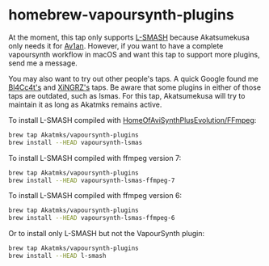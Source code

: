 # homebrew-vapoursynth-plugins

At the moment, this tap only supports [L-SMASH](https://github.com/HomeOfAviSynthPlusEvolution/L-SMASH-Works) because Akatsumekusa only needs it for [Av1an](https://github.com/master-of-zen/Av1an). However, if you want to have a complete vapoursynth workflow in macOS and want this tap to support more plugins, send me a message.

You may also want to try out other people's taps. A quick Google found me [Bl4Cc4t's](https://github.com/Bl4Cc4t/homebrew-vsplugins) and [XiNGRZ's](https://github.com/xingrz/homebrew-vsplugins) taps. Be aware that some plugins in either of those taps are outdated, such as lsmas. For this tap, Akatsumekusa will try to maintain it as long as Akatmks remains active.  

To install L-SMASH compiled with [HomeOfAviSynthPlusEvolution/FFmpeg](https://github.com/HomeOfAviSynthPlusEvolution/FFmpeg/tree/custom-patches-for-lsmashsource):  
```sh
brew tap Akatmks/vapoursynth-plugins
brew install --HEAD vapoursynth-lsmas
```

To install L-SMASH compiled with ffmpeg version 7:  
```sh
brew tap Akatmks/vapoursynth-plugins
brew install --HEAD vapoursynth-lsmas-ffmpeg-7
```

To install L-SMASH compiled with ffmpeg version 6:  
```sh
brew tap Akatmks/vapoursynth-plugins
brew install --HEAD vapoursynth-lsmas-ffmpeg-6
```

Or to install only L-SMASH but not the VapourSynth plugin:  
```sh
brew tap Akatmks/vapoursynth-plugins
brew install --HEAD l-smash
```
